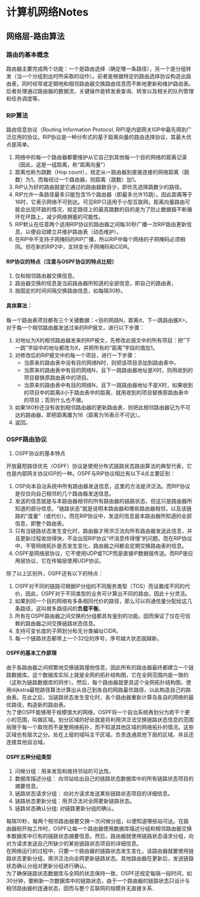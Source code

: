 # 计算机网络Notes  

## 网络层-路由算法  

### 路由的基本概念  

路由器主要完成两个功能：一个是路由选择（确定哪一条路径），另一个是分组转发（当一个分组到达时所采取的动作）。前者是根据特定的路由选择协议构造出路由表，同时经常或定期地和相邻路由器交换路由信息而不断地更新和维护路由表。后者处理通过路由器的数据流，关键操作是转发表查询、转发以及相关的队列管理和任务调度等。  

### RIP算法 

路由信息协议（Routing Information Protocol, RIP)是内部网关IGP中最先得到广泛应用的协议。RIP协议是一种分布式的基于距离向量的路由选择协议，其最大优点是简单。  

1. 网络中的每一个路由器都要维护从它自己到其他每一个目的网络的距离记录（因此，这是一组距离，称“距离向量”）  
2. 距离也称为跳数（Hop count），规定从一路由器到直接连接的网络距离（跳数）为1。而每经过一个路由器，则距离（跳数）加1。  
3. RIP认为好的路由就是它通过的路由器数目少，即优先选择跳数少的路径。  
4. RIP允许一条路径最多只能包含15个路由器（即最多允许15跳）。因此距离等于16时，它表示网络不可到达。可见RIP只适用于小型互联网，距离向量路由可能会出现环路的情况，规定路径上的最高跳数的目的是为了防止数据报不断循环在环路上，减少网络拥塞的可能性。  
5. RIP默认在任意两个适用RIP协议的路由器之间每30秒广播一次RIP路由更新信息。以便自动建立并维护路由表（动态维护）。  
6. 在RIP中不支持子网掩码的RIP广播，所以RIP中每个网络的子网掩码必须相同。但在新的RIP2中，支持变长子网掩码和CIDR。  

#### RIP协议的特点（注意与OSPF协议的特点比较）  

1. 仅和相邻路由器交换信息。  
2. 路由器交换的信息是当前路由器所知道的全部信息，即自己的路由表，
3. 按固定的时间间隔交换路由信息，如每隔30秒。  

#### 具体算法：  

每一个路由表项目都有三个关键数据：<目的网路N，距离d，下一跳路由器X>。对于每一个相邻路由器发送过来的RIP报文，进行以下步骤：  

1. 对地址为X的相邻路由器发来的RIP报文，先修改此报文中的所有项目：把“下一跳”字段中的地址都改为X，并把所有的“距离”字段的值加1。  
2. 对修改后的RIP报文中的每一个项目，进行一下步骤：  
    + 当原来的路由表中没有目的网络N时，则把该项目添加到路由表中。  
    + 当原来的路由表中有目的网络N，且下一跳路由器地址是X时，则用收到的项目替换原路由表中的项目。  
    + 当原来的路由表中有目的网络N，且下一跳路由器地址不是X时，如果收到的项目中的距离d小于路由表中的距离，就用收到的项目替换原路由表中的项目；否则什么也不做。  
3. 如果180秒还没有收到相邻路由器的更新路由表，则把此相邻路由器记为不可达的路由器，即把距离置为16（距离为16表示不可达）。  
4. 返回。  

### OSPF路由协议  

1. OSPF协议的基本特点  

开放最短路径优先（OSPF）协议是使用分布式链路状态路由算法的典型代表，它也是内部网关协议IGP的一种。OSPF与RIP协议相比有以下4点主要区别： 

1. OSP向本自治系统中所有路由器发送信息，这里的方法是洪泛法。而RIP协议是仅仅向自己相邻的几个路由器发送信息。  
2. 发送的信息就是与本路由器相邻的所有路由器的链路状态，但这只是路由器所知道的部分信息。“链路状态”就是说明本路由器和哪些路由器相邻，以及该链路的“度量”（或代价）。而在RIP协议中，发送的信息是本路由器所知道的全部信息，即整个路由表。  
3. 只有当链路状态发生变化时，路由器才用洪泛法向所有路由器发送此信息，并且更新过程收敛得快，不会出现RIP协议“坏消息传得慢”的问题。而在RIP协议中，不管网络拓扑是否发生变化，路由器之间都会定期交换路由表的信息。  
4. OSPF是网络层协议，它不使用UDP或TCP而是直接IP数据报传送。而RIP是应用层协议，它在传输层使用UDP协议。  

除了以上区别外，OSPF还有以下的特点：

1. OSPF对不同的链路可根据IP分组的不同服务类型（TOS）而设置成不同的代价，因此，OSPF对于不同类型的业务可计算出不同的路由，因此十分灵活。  
2. 如果到同一个目的网络有多条相同代价的路径，那么可以将通信量分配给这几条路径，这叫做多路径间的**负载平衡**。  
3. 所有在OSPF路由器之间交换的分组都具有鉴别的功能。因而保证了仅在可信赖的路由器之间交换链路状态信息。  
4. 支持可变长度的子网划分和无分类编址CIDR。  
5. 每一个链路状态都带上一个32位的序号，序号越大状态就越新。  

#### OSPF的基本工作原理  

由于各路由器之间频繁地交换链路撞他信息，因此所有的路由器最终都建立一个链路数据库。这个数据库实际上就是全网的拓扑结构图，它在全网范围内是一致的（这称为链路数据库的同步）。然后，每个路由器就更具这个全网拓扑结构图，使用dijkstra最短路径算法计算出从自己到各自的网路最优路径，以此构造自己的路由表。在此之后，当链路状态发生变化时，各个路由器重新计算岛各自的网络的最优路径，构造新的路由表。  
为了使OSPF能够用于规模很大的网络，OSPF将一个自治系统再划分为若干个更小的范围，叫做区域。划分区域的好处就是将利用洪泛法交换链路状态信息的范围局限于每一个取悦而不是整网络拓扑，而不知道其他区域的网络拓扑的情况。这些区域也有层次之分。处在上层的域叫主干区域，负责连通其他下层的区域，并且还连接其他自治域。  

#### OSPF五种分组类型  

1. 问候分组：用来发现和维持邻站的可达性。  
2. 数据库描述分组： 向邻站给出自己的链路状态数据库中的所有链路状态项目的摘要信息。  
3. 链路状态请求分组： 向对方请求发送某些链路状态项目的详细信息。  
4. 链路状态更新分组：用洪泛法对全网更新链路状态。  
5. 链路状态确认分组: 对链路更新分组的确认。  

每隔10秒，每两个相邻路由器要交换一次问候分组，以便知道哪些站可达。在路由器刚开始工作时，OSPF让每一个路由器使用数据库描述分组和相邻路由器交换本数据库中已有的链路状态摘要信息。然后，路由器就使用链路状态请求分组，向对方请求发送自己所缺少的某些链路状态项目的详细信息。  
在网络运行的过程中，只要一个路由器的链路状态发生变化，该路由器就要使用链路状态更新分组，用洪泛法向全网更新链路状态。其他路由器在更新后，发送链路状态确认分组对更新分组进行确认。  
为了确保链路状态数据库与全网的状态保持一致，OSPF还规定每隔一段时间，如30分钟，要刷新一次数据库中的链路状态，由于一个路由器的链路状态只设计与相邻路由器的连通状态，因而与整个互联网的规模并无直接关系.